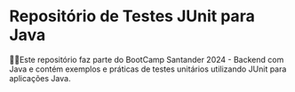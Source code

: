 # Repositório de Testes JUnit para Java 
🧩🧪Este repositório faz parte do BootCamp Santander 2024 - Backend com Java e contém exemplos e práticas de testes unitários utilizando JUnit para aplicações Java.
